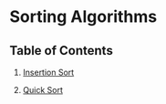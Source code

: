 # Sorting Algorithms

## Table of Contents

1. [Insertion Sort](InsertionSortAlgorithm)

2. [Quick Sort](QuickSortAlgorithm)

